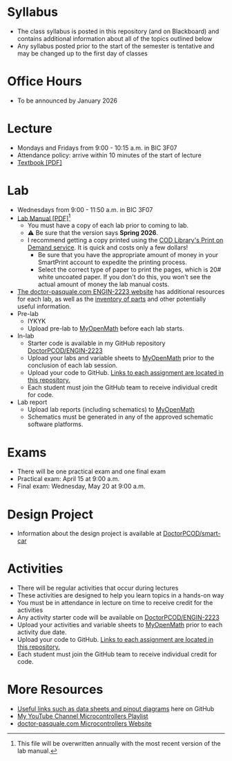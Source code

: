 # Syllabus

- The class syllabus is posted in this repository (and on Blackboard) and contains additional information about all of the topics outlined below
- Any syllabus posted prior to the start of the semester is tentative and may be changed up to the first day of classes

# Office Hours

- To be announced by January 2026

# Lecture

- Mondays and Fridays from 9:00 - 10:15 a.m. in BIC 3F07
- Attendance policy: arrive within 10 minutes of the start of lecture
- [Textbook [PDF]](https://doctor-pasquale.com/wp-content/uploads/2021/02/The-Yellow-Book.pdf)

# Lab

- Wednesdays from 9:00 - 11:50 a.m. in BIC 3F07
- [Lab Manual [PDF]](https://doctor-pasquale.com/wp-content/uploads/2023/05/ENGIN-2223-Lab-Manual.pdf)[^1]
  - You must have a copy of each lab prior to coming to lab.
  - ⚠️ Be sure that the version says **Spring 2026**.
  - I recommend getting a copy printed using the [COD Library's Print on Demand service](https://library.cod.edu/pod). It is quick and costs only a few dollars!
    - Be sure that you have the appropriate amount of money in your SmartPrint account to expedite the printing process.
    - Select the correct type of paper to print the pages, which is 20# white uncoated paper. If you don't do this, you won't see the actual amount of money the lab manual costs.
- [The doctor-pasquale.com ENGIN-2223 website](https://doctor-pasquale.com/engin-2223/) has additional resources for each lab, as well as the [inventory of parts](https://doctor-pasquale.com/inventory/) and other potentially useful information.
- Pre-lab
  - IYKYK
  - Upload pre-lab to [MyOpenMath](https://www.myopenmath.com) before each lab starts.
- In-lab
  - Starter code is available in my GitHub repository [DoctorPCOD/ENGIN-2223](../ENGIN-2223)
  - Upload your labs and variable sheets to [MyOpenMath](https://www.myopenmath.com) prior to the conclusion of each lab session.
  - Upload your code to GitHub. [Links to each assignment are located in this repository.](github-submission-links.md)
  - Each student must join the GitHub team to receive individual credit for code.
- Lab report
  - Upload lab reports (including schematics) to [MyOpenMath](https://www.myopenmath.com)
  - Schematics must be generated in any of the approved schematic software platforms.

[^1]: This file will be overwritten annually with the most recent version of the lab manual.

# Exams

- There will be one practical exam and one final exam
- Practical exam: April 15 at 9:00 a.m.
- Final exam: Wednesday, May 20 at 9:00 a.m.

# Design Project

- Information about the design project is available at [DoctorPCOD/smart-car](../smart-car)

# Activities

- There will be regular activities that occur during lectures
- These activities are designed to help you learn topics in a hands-on way
- You must be in attendance in lecture on time to receive credit for the activities
- Any activity starter code will be available on [DoctorPCOD/ENGIN-2223](../ENGIN-2223)
- Upload your activities and variable sheets to [MyOpenMath](https://www.myopenmath.com) prior to each activity due date.
- Upload your code to GitHub. [Links to each assignment are located in this repository.](github-submission-links.md)
- Each student must join the GitHub team to receive individual credit for code.

# More Resources

- [Useful links such as data sheets and pinout diagrams](../resources.md) here on GitHub
- [My YouTube Channel Microcontrollers Playlist](https://www.youtube.com/playlist?list=PLo9WFV9pBhDtbcmTBeia_KIwWqLGu44GF)
- [doctor-pasquale.com Microcontrollers Website](https://doctor-pasquale.com/engin-2223/)
